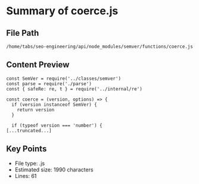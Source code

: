 # Summary of coerce.js
  
## File Path
`/home/tabs/seo-engineering/api/node_modules/semver/functions/coerce.js`

## Content Preview
```
const SemVer = require('../classes/semver')
const parse = require('./parse')
const { safeRe: re, t } = require('../internal/re')

const coerce = (version, options) => {
  if (version instanceof SemVer) {
    return version
  }

  if (typeof version === 'number') {
[...truncated...]
```

## Key Points
- File type: .js
- Estimated size: 1990 characters
- Lines: 61
